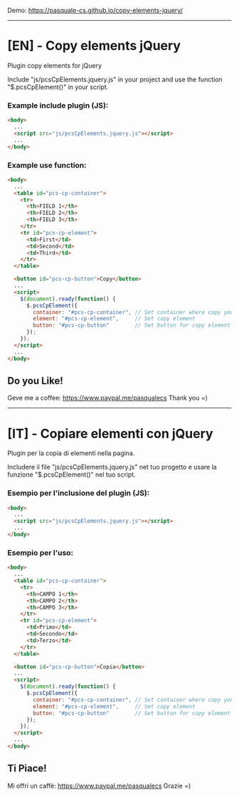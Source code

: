 Demo: https://pasquale-cs.github.io/copy-elements-jquery/

***

# [EN] - Copy elements jQuery
Plugin copy elements for jQuery

Include "js/pcsCpElements.jquery.js" in your project and use the function "$.pcsCpElement()" in your script.

### Example include plugin (JS):
```html
<body>
  ...
  <script src="js/pcsCpElements.jquery.js"></script>
  ...
</body>
```

### Example use function:
```html
<body>
  ...
  <table id="pcs-cp-container">
    <tr>
      <th>FIELD 1</th>
      <th>FIELD 2</th>
      <th>FIELD 3</th>
    </tr>
    <tr id="pcs-cp-element">
      <td>First</td>
      <td>Second</td>
      <td>Third</td>
    </tr>
  </table>

  <button id="pcs-cp-button">Copy</button>
  ...
  <script>
    $(document).ready(function() {
      $.pcsCpElement({
        container: "#pcs-cp-container", // Set container where copy your element 
        element: "#pcs-cp-element",     // Set copy element
        button: "#pcs-cp-button"        // Set button for copy element
      });
    });
  </script>
  ...
</body>
```

## Do you Like!
Geve me a coffee: https://www.paypal.me/pasqualecs
Thank you =)

***

# [IT] - Copiare elementi con jQuery
Plugin per la copia di elementi nella pagina.

Includere il file "js/pcsCpElements.jquery.js" net tuo progetto e usare la funzione "$.pcsCpElement()" nel tuo script.

### Esempio per l'inclusione del plugin (JS):
```html
<body>
  ...
  <script src="js/pcsCpElements.jquery.js"></script>
  ...
</body>
```

### Esempio per l'uso:
```html
<body>
  ...
  <table id="pcs-cp-container">
    <tr>
      <th>CAMPO 1</th>
      <th>CAMPO 2</th>
      <th>CAMPO 3</th>
    </tr>
    <tr id="pcs-cp-element">
      <td>Primo</td>
      <td>Secondo</td>
      <td>Terzo</td>
    </tr>
  </table>

  <button id="pcs-cp-button">Copia</button>
  ...
  <script>
    $(document).ready(function() {
      $.pcsCpElement({
        container: "#pcs-cp-container", // Set container where copy your element 
        element: "#pcs-cp-element",     // Set copy element
        button: "#pcs-cp-button"        // Set button for copy element
      });
    });
  </script>
  ...
</body>
```

## Ti Piace!
Mi offri un caffè: https://www.paypal.me/pasqualecs
Grazie =)
